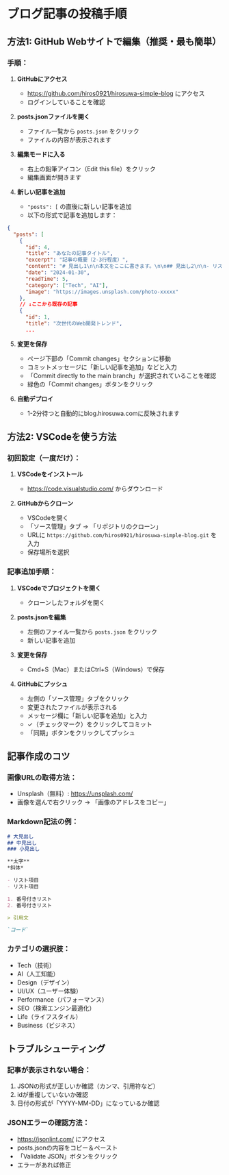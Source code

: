 # ブログ記事の投稿手順

## 方法1: GitHub Webサイトで編集（推奨・最も簡単）

### 手順：

1. **GitHubにアクセス**
   - https://github.com/hiros0921/hirosuwa-simple-blog にアクセス
   - ログインしていることを確認

2. **posts.jsonファイルを開く**
   - ファイル一覧から `posts.json` をクリック
   - ファイルの内容が表示されます

3. **編集モードに入る**
   - 右上の鉛筆アイコン（Edit this file）をクリック
   - 編集画面が開きます

4. **新しい記事を追加**
   - `"posts": [` の直後に新しい記事を追加
   - 以下の形式で記事を追加します：

```json
{
  "posts": [
    {
      "id": 4,
      "title": "あなたの記事タイトル",
      "excerpt": "記事の概要（2-3行程度）",
      "content": "# 見出し1\n\n本文をここに書きます。\n\n## 見出し2\n\n- リスト項目1\n- リスト項目2",
      "date": "2024-01-30",
      "readTime": 5,
      "category": ["Tech", "AI"],
      "image": "https://images.unsplash.com/photo-xxxxx"
    },
    // ↓ここから既存の記事
    {
      "id": 1,
      "title": "次世代のWeb開発トレンド",
      ...
```

5. **変更を保存**
   - ページ下部の「Commit changes」セクションに移動
   - コミットメッセージに「新しい記事を追加」などと入力
   - 「Commit directly to the main branch」が選択されていることを確認
   - 緑色の「Commit changes」ボタンをクリック

6. **自動デプロイ**
   - 1-2分待つと自動的にblog.hirosuwa.comに反映されます

## 方法2: VSCodeを使う方法

### 初回設定（一度だけ）：

1. **VSCodeをインストール**
   - https://code.visualstudio.com/ からダウンロード

2. **GitHubからクローン**
   - VSCodeを開く
   - 「ソース管理」タブ → 「リポジトリのクローン」
   - URLに `https://github.com/hiros0921/hirosuwa-simple-blog.git` を入力
   - 保存場所を選択

### 記事追加手順：

1. **VSCodeでプロジェクトを開く**
   - クローンしたフォルダを開く

2. **posts.jsonを編集**
   - 左側のファイル一覧から `posts.json` をクリック
   - 新しい記事を追加

3. **変更を保存**
   - Cmd+S（Mac）またはCtrl+S（Windows）で保存

4. **GitHubにプッシュ**
   - 左側の「ソース管理」タブをクリック
   - 変更されたファイルが表示される
   - メッセージ欄に「新しい記事を追加」と入力
   - ✓（チェックマーク）をクリックしてコミット
   - 「同期」ボタンをクリックしてプッシュ

## 記事作成のコツ

### 画像URLの取得方法：
- Unsplash（無料）: https://unsplash.com/
- 画像を選んで右クリック → 「画像のアドレスをコピー」

### Markdown記法の例：
```markdown
# 大見出し
## 中見出し
### 小見出し

**太字**
*斜体*

- リスト項目
- リスト項目

1. 番号付きリスト
2. 番号付きリスト

> 引用文

`コード`

```

### カテゴリの選択肢：
- Tech（技術）
- AI（人工知能）
- Design（デザイン）
- UI/UX（ユーザー体験）
- Performance（パフォーマンス）
- SEO（検索エンジン最適化）
- Life（ライフスタイル）
- Business（ビジネス）

## トラブルシューティング

### 記事が表示されない場合：
1. JSONの形式が正しいか確認（カンマ、引用符など）
2. idが重複していないか確認
3. 日付の形式が「YYYY-MM-DD」になっているか確認

### JSONエラーの確認方法：
- https://jsonlint.com/ にアクセス
- posts.jsonの内容をコピー＆ペースト
- 「Validate JSON」ボタンをクリック
- エラーがあれば修正